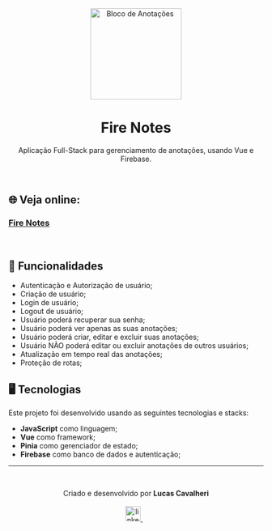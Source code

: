 <div align='center'>
  <img width="180px" alt="Bloco de Anotações" src="https://cdn-icons-png.flaticon.com/128/1686/1686886.png" />
  <h1>Fire Notes</h1>
  <p>
    Aplicação Full-Stack para gerenciamento de anotações, usando Vue e Firebase.
  </p>
</div>

<br />

## 🌐 Veja online:

### <a href="https://fire-notes-three.vercel.app/">Fire Notes</a>

<br />

## 🧰 Funcionalidades

- Autenticação e Autorização de usuário;
- Criação de usuário;
- Login de usuário;
- Logout de usuário;
- Usuário poderá recuperar sua senha;
- Usuário poderá ver apenas as suas anotações;
- Usuário poderá criar, editar e excluir suas anotações;
- Usuário NÃO poderá editar ou excluir anotações de outros usuários;
- Atualização em tempo real das anotações;
- Proteção de rotas;

## 🖥️ Tecnologias

Este projeto foi desenvolvido usando as seguintes tecnologias e stacks:

- **JavaScript** como linguagem;
- **Vue** como framework;
- **Pinia** como gerenciador de estado;
- **Firebase** como banco de dados e autenticação;

<hr />
<br />

<p align='center'>
  Criado e desenvolvido por <b>Lucas Cavalheri</b>
  <br/><br/>
  <a href="https://www.linkedin.com/in/lucas-cavalheri">
    <img alt="linkedIn" height="30px" src="https://i.imgur.com/TQRXxhT.png" />
  </a>
  &nbsp;&nbsp;
</p>
